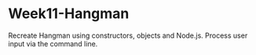 # Week11-Hangman
Recreate Hangman using constructors, objects and Node.js.  Process user input via the command line.

